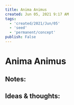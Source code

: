 ```yaml
---
title: Anima Animus
created: Jun 05, 2021 9:17 AM
tags:
  - 'created/2021/Jun/05'
  - 'seed'
  - 'permanent/concept'
publish: False
---
```

# Anima Animus

## Notes:


## Ideas & thoughts:
